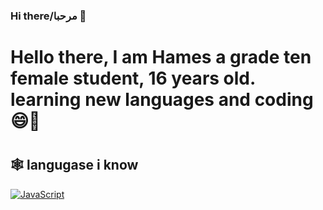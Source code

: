 ### Hi there/مرحبا 👋

<h1>Hello there, I am Hames a grade ten female student, 16 years old. learning new languages and coding 😄🌱<h1></h1>

<h2>🕸️ langugase i know </h2>

  <a href="https://github.com/search?q=user%3AHames.al-sharoa+language%3Ajavascript"><img alt="JavaScript" src="https://img.shields.io/badge/JavaScript-F7DF1E.svg?logo=javascript&logoColor=white"></a>
